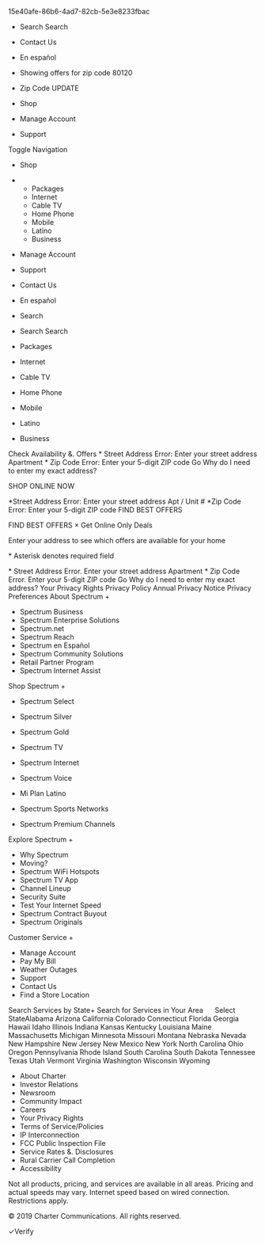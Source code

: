 15e40afe-86b6-4ad7-82cb-5e3e8233fbac

*   Search Search
*   Contact Us
    
*   En español
*   Showing offers for zip code 80120
    
*   Zip Code UPDATE

*   Shop
*   Manage Account
*   Support

Toggle Navigation

*   Shop
    
*   *   Packages
    *   Internet
    *   Cable TV
    *   Home Phone
    *   Mobile
    *   Latino
    *   Business
*   Manage Account
*   Support
*   Contact Us
*   En español
*   Search
    
*   Search Search

*   Packages
*   Internet
*   Cable TV
*   Home Phone
*   Mobile
*   Latino
*   Business

Check Availability &. Offers \* Street Address Error: Enter your street address Apartment \* Zip Code Error: Enter your 5-digit ZIP code Go Why do I need to enter my exact address?

SHOP ONLINE NOW

\*Street Address Error: Enter your street address Apt / Unit # \*Zip Code Error: Enter your 5-digit ZIP code FIND BEST OFFERS

FIND BEST OFFERS × Get Online Only Deals

Enter your address to see which offers are available for your home

\* Asterisk denotes required field

\* Street Address Error. Enter your street address Apartment \* Zip Code Error. Enter your 5-digit ZIP code Go Why do I need to enter my exact address? Your Privacy Rights Privacy Policy Annual Privacy Notice Privacy Preferences About Spectrum +

*   Spectrum Business
*   Spectrum Enterprise Solutions
*   Spectrum.net
*   Spectrum Reach
*   Spectrum en Español
*   Spectrum Community Solutions
*   Retail Partner Program
*   Spectrum Internet Assist

Shop Spectrum +

*   Spectrum Select
*   Spectrum Silver
*   Spectrum Gold
*   Spectrum TV
*   Spectrum Internet
*   Spectrum Voice
*   Mi Plan Latino

*   Spectrum Sports Networks
*   Spectrum Premium Channels

Explore Spectrum +

*   Why Spectrum
*   Moving?
*   Spectrum WiFi Hotspots
*   Spectrum TV App
*   Channel Lineup
*   Security Suite
*   Test Your Internet Speed
*   Spectrum Contract Buyout
*   Spectrum Originals

Customer Service +

*   Manage Account
*   Pay My Bill
*   Weather Outages
*   Support
*   Contact Us
*   Find a Store Location

Search Services by State+ Search for Services in Your Area      Select StateAlabama Arizona California Colorado Connecticut Florida Georgia Hawaii Idaho Illinois Indiana Kansas Kentucky Louisiana Maine Massachusetts Michigan Minnesota Missouri Montana Nebraska Nevada New Hampshire New Jersey New Mexico New York North Carolina Ohio Oregon Pennsylvania Rhode Island South Carolina South Dakota Tennessee Texas Utah Vermont Virginia Washington Wisconsin Wyoming

*   About Charter
*   Investor Relations
*   Newsroom
*   Community Impact
*   Careers
*   Your Privacy Rights
*   Terms of Service/Policies
*   IP Interconnection
*   FCC Public Inspection File
*   Service Rates &. Disclosures
*   Rural Carrier Call Completion
*   Accessibility

Not all products, pricing, and services are available in all areas. Pricing and actual speeds may vary. Internet speed based on wired connection. Restrictions apply.

© 2019 Charter Communications. All rights reserved.

✓Verify